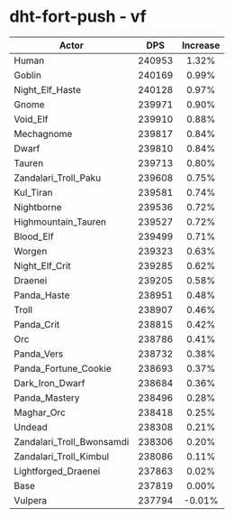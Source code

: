 # dht-fort-push - vf
| Actor | DPS | Increase |
|---|:---:|:---:|
|Human|240953|1.32%|
|Goblin|240169|0.99%|
|Night_Elf_Haste|240128|0.97%|
|Gnome|239971|0.90%|
|Void_Elf|239910|0.88%|
|Mechagnome|239817|0.84%|
|Dwarf|239810|0.84%|
|Tauren|239713|0.80%|
|Zandalari_Troll_Paku|239608|0.75%|
|Kul_Tiran|239581|0.74%|
|Nightborne|239536|0.72%|
|Highmountain_Tauren|239527|0.72%|
|Blood_Elf|239499|0.71%|
|Worgen|239323|0.63%|
|Night_Elf_Crit|239285|0.62%|
|Draenei|239205|0.58%|
|Panda_Haste|238951|0.48%|
|Troll|238907|0.46%|
|Panda_Crit|238815|0.42%|
|Orc|238786|0.41%|
|Panda_Vers|238732|0.38%|
|Panda_Fortune_Cookie|238693|0.37%|
|Dark_Iron_Dwarf|238684|0.36%|
|Panda_Mastery|238496|0.28%|
|Maghar_Orc|238418|0.25%|
|Undead|238308|0.21%|
|Zandalari_Troll_Bwonsamdi|238306|0.20%|
|Zandalari_Troll_Kimbul|238086|0.11%|
|Lightforged_Draenei|237863|0.02%|
|Base|237819|0.00%|
|Vulpera|237794|-0.01%|
